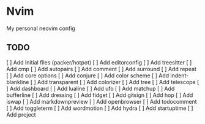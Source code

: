 # Nvim

My personal neovim config

## TODO

[ ] Add Initial files (packer/hotpot)
[ ] Add editorconfig
[ ] Add treesitter
[ ] Add cmp
[ ] Add autopairs
[ ] Add comment
[ ] Add surround
[ ] Add repeat
[ ] Add core options
[ ] Add conjure
[ ] Add color scheme
[ ] Add indent-blankline
[ ] Add transparent
[ ] Add colorizer
[ ] Add tree
[ ] Add telescope
[ ] Add dashboard
[ ] Add lualine
[ ] Add ufo
[ ] Add matchup
[ ] Add bufferline
[ ] Add dressing
[ ] Add fidget
[ ] Add gitsign
[ ] Add hop
[ ] Add iswap
[ ] Add markdownpreview
[ ] Add openbrowser
[ ] Add todocomment
[ ] Add toggleterm
[ ] Add wordmotion
[ ] Add hydra
[ ] Add startuptime
[ ] Add project
